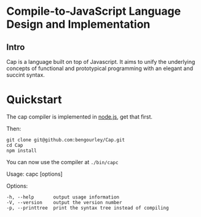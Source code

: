 # Compile-to-JavaScript Language Design and Implementation

## Intro

Cap is a language built on top of Javascript. It aims to unify the underlying concepts of
functional and prototypical programming with an elegant and succint syntax.

# Quickstart

The cap compiler is implemented in [node.js](http://nodejs.org), get that first.

Then:

	git clone git@github.com:bengourley/Cap.git
	cd Cap
	npm install

You can now use the compiler at `./bin/capc`
  
  Usage: capc [options] <source-file>

  Options:

    -h, --help       output usage information
    -V, --version    output the version number
    -p, --printtree  print the syntax tree instead of compiling